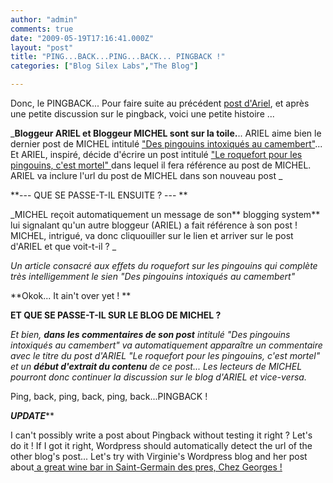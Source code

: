 ```yaml
---
author: "admin"
comments: true
date: "2009-05-19T17:16:41.000Z"
layout: "post"
title: "PING...BACK...PING...BACK... PINGBACK !"
categories: ["Blog Silex Labs","The Blog"]

---
```

Donc, le PINGBACK... Pour faire suite au précédent [post d'Ariel](http://www.silex-labs.com/the-blog/2009/05/comment-utiliser-les-mecanismes-de-blog-pour-faire-connaitre-silex/), et après une petite discussion sur le pingback, voici une petite histoire ...

_**Bloggeur ARIEL et Bloggeur MICHEL sont sur la toile.**.. ARIEL aime bien le dernier post de MICHEL intitulé ["Des pingouins intoxiqués au camembert"](https://www.silexlabs.org/2009/05/ils-ont-pique-mon-camembert/)... Et ARIEL, inspiré, décide d'écrire un post intitulé ["Le roquefort pour les pingouins, c'est mortel" ](https://www.silexlabs.org/2009/05/ils-ont-pique-mon-camembert/)dans lequel il fera référence au post de MICHEL.
ARIEL va inclure l'url du post de MICHEL dans son nouveau post _

**--- QUE SE PASSE-T-IL ENSUITE ? --- **

_MICHEL reçoit automatiquement un message de son** blogging system** lui signalant qu'un autre bloggeur (ARIEL) a fait référence à son post ! MICHEL, intrigué, va donc cliquouiller sur le lien et arriver sur le post d'ARIEL et que voit-t-il ? _

_Un article consacré aux effets du roquefort sur les pingouins qui complète très intelligemment le sien "Des pingouins intoxiqués au camembert"_

**Okok... It ain't over yet ! **

**ET QUE SE PASSE-T-IL SUR LE BLOG DE MICHEL ?**

_Et bien, **dans les commentaires de son post** intitulé "Des pingouins intoxiqués au camembert" va automatiquement apparaître un commentaire avec le titre du post d'ARIEL "Le roquefort pour les pingouins, c'est mortel" et un **début d'extrait du contenu** de ce post... Les lecteurs de MICHEL pourront donc continuer la discussion sur le blog d'ARIEL et vice-versa._

Ping, back, ping, back, ping, back...PINGBACK !

*********UPDATE***********

I can't possibly write a post about Pingback without testing it right ? Let's do it ! If I got it right, Wordpress should automatically detect the url of the other blog's post... Let's try with Virginie's Wordpress blog and her post about[ a great wine bar in Saint-Germain des pres, Chez Georges !](http://lesvirginies.wordpress.com/2009/01/23/la-vague-a-lame/)



